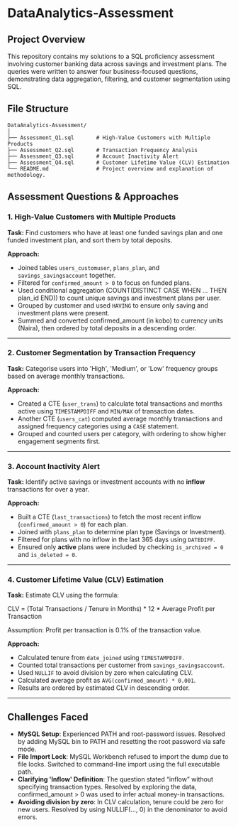 # DataAnalytics-Assessment

## Project Overview

This repository contains my solutions to a SQL proficiency assessment involving customer banking data across savings and investment plans. The queries were written to answer four business-focused questions, demonstrating data aggregation, filtering, and customer segmentation using SQL.

## File Structure
```
DataAnalytics-Assessment/
│
├── Assessment_Q1.sql       # High-Value Customers with Multiple Products
├── Assessment_Q2.sql       # Transaction Frequency Analysis
├── Assessment_Q3.sql       # Account Inactivity Alert
├── Assessment_Q4.sql       # Customer Lifetime Value (CLV) Estimation
└── README.md               # Project overview and explanation of methodology.

```


## Assessment Questions & Approaches

### 1. High-Value Customers with Multiple Products

**Task:** Find customers who have at least one funded savings plan and one funded investment plan, and sort them by total deposits.

**Approach:**
- Joined tables `users_customuser`, `plans_plan`, and `savings_savingsaccount` together.
- Filtered for `confirmed_amount > 0` to focus on funded plans.
- Used conditional aggregation (COUNT(DISTINCT CASE WHEN ... THEN plan_id END)) to count unique savings and investment plans per user.
- Grouped by customer and used `HAVING` to ensure only saving and investment plans were present.
- Summed and converted confirmed_amount (in kobo) to currency units (Naira), then ordered by total deposits in a descending order.

---

### 2. Customer Segmentation by Transaction Frequency

**Task:** Categorise users into 'High', 'Medium', or 'Low' frequency groups based on average monthly transactions.

**Approach:**
- Created a CTE (`user_trans`) to calculate total transactions and months active using `TIMESTAMPDIFF` and `MIN/MAX` of transaction dates.
- Another CTE (`users_cat`) computed average monthly transactions and assigned frequency categories using a `CASE` statement.
- Grouped and counted users per category, with ordering to show higher engagement segments first.

---

### 3. Account Inactivity Alert

**Task:** Identify active savings or investment accounts with no **inflow** transactions for over a year.

**Approach:**
- Built a CTE (`last_transactions`) to fetch the most recent inflow (`confirmed_amount > 0`) for each plan.
- Joined with `plans_plan` to determine plan type (Savings or Investment).
- Filtered for plans with no inflow in the last 365 days using `DATEDIFF`.
- Ensured only **active** plans were included by checking `is_archived = 0` and `is_deleted = 0`.

---

### 4. Customer Lifetime Value (CLV) Estimation

**Task:** Estimate CLV using the formula:

CLV = (Total Transactions / Tenure in Months) \* 12 \* Average Profit per Transaction

Assumption: Profit per transaction is 0.1% of the transaction value.

**Approach:**
- Calculated tenure from `date_joined` using `TIMESTAMPDIFF`.
- Counted total transactions per customer from `savings_savingsaccount`.
- Used `NULLIF` to avoid division by zero when calculating CLV.
- Calculated average profit as `AVG(confirmed_amount) * 0.001`.
- Results are ordered by estimated CLV in descending order.

---

## Challenges Faced

- **MySQL Setup**: Experienced PATH and root-password issues. Resolved by adding MySQL bin to PATH and resetting the root password via safe mode.
- **File Import Lock**: MySQL Workbench refused to import the dump due to file locks. Switched to command-line import using the full executable path.
- **Clarifying 'Inflow' Definition**: The question stated “inflow” without specifying transaction types.
Resolved by exploring the data, confirmed_amount > 0 was used to infer actual money-in transactions.
- **Avoiding division by zero**: In CLV calculation, tenure could be zero for new users. Resolved by using NULLIF(..., 0) in the denominator to avoid errors.
